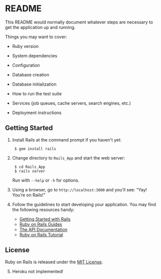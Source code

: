 # README

This README would normally document whatever steps are necessary to get the
application up and running.

Things you may want to cover:

* Ruby version

* System dependencies

* Configuration

* Database creation

* Database initialization

* How to run the test suite

* Services (job queues, cache servers, search engines, etc.)

* Deployment instructions


## Getting Started

1. Install Rails at the command prompt if you haven't yet:

        $ gem install rails

2. Change directory to `Rails_App` and start the web server:

        $ cd Rails_App
        $ rails server

   Run with `--help` or `-h` for options.

3. Using a browser, go to `http://localhost:3000` and you'll see:
"Yay! You’re on Rails!"

4. Follow the guidelines to start developing your application. You may find
   the following resources handy:
    * [Getting Started with Rails](http://guides.rubyonrails.org/getting_started.html)
    * [Ruby on Rails Guides](http://guides.rubyonrails.org)
    * [The API Documentation](http://api.rubyonrails.org)
    * [Ruby on Rails Tutorial](https://www.railstutorial.org/book)

## License

Ruby on Rails is released under the [MIT License](https://opensource.org/licenses/MIT).

5. Heroku not implemented!
